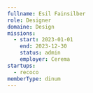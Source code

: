 ```yaml
---
fullname: Esil Fainsilber
role: Designer
domaine: Design
missions:
  - start: 2023-01-01
    end: 2023-12-30
    status: admin
    employer: Cerema
startups:
  - recoco
memberType: dinum
---
```


